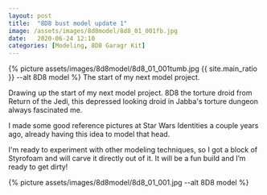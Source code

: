 ```yaml
---
layout: post
title:  "8D8 bust model update 1"
image: /assets/images/8d8model/8d8_01_001fb.jpg
date:   2020-06-24 12:10
categories: [Modeling, 8D8 Garagr Kit]
---
```

{% picture assets/images/8d8model/8d8_01_001tumb.jpg {{ site.main_ratio }} --alt 8D8 model %}
The start of my next model project.

<!--more-->

Drawing up the start of my next model project.
8D8 the torture droid from Return of the Jedi, this depressed looking droid in Jabba's torture dungeon always fascinated me.

I made some good reference pictures at Star Wars Identities a couple years ago, already having this idea to model that head.

I'm ready to experiment with other modeling techniques, so I got a block of Styrofoam and will carve it directly out of it. It will be a fun build and I’m ready to get dirty!

{% picture assets/images/8d8model/8d8_01_001.jpg --alt 8D8 model %}




